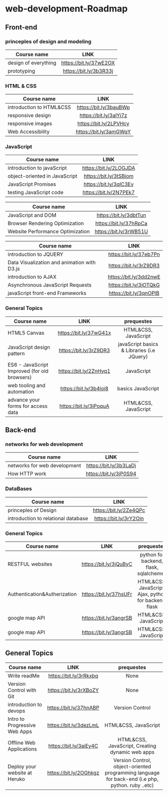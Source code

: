 # web-development-Roadmap

## Front-end 

### princeples of design and modeling
| Course name | LINK |
|----------|:-------------:|
| design of everything |  https://bit.ly/37wE2OX |
| prototyping |    https://bit.ly/3b3R33j   |

### HTML & CSS
| Course name | LINK |
|----------|:-------------:|
| introduction to HTML&CSS |  https://bit.ly/3bauBWp |
| responsive design |    https://bit.ly/3alYi7z  |
| responsive images |    https://bit.ly/2LPVHcy |
| Web Accessibility|    https://bit.ly/3amGWqY |

### JavaScript
| Course name | LINK |
|----------|:-------------:|
| introduction to javaScript | https://bit.ly/2LOGJDA |
| object-oriented in JavaScript | https://bit.ly/3tSBiom  |
| JavaScript Promises|    https://bit.ly/3qlC3Ev |
| testing JavaScript code |    https://bit.ly/2N7PEk7 |

| Course name | LINK |
|----------|:-------------:|
| JavaScript and DOM | https://bit.ly/3dbtTun |
| Browser Rendering Optimization | https://bit.ly/37hRpCa  |
| Website Performance Optimization|    https://bit.ly/3rWB51U |


| Course name | LINK |
|----------|:-------------:|
| introduction to JQUERY |    https://bit.ly/37eb7Pn |
| Data Visualization and animation with D3.js | https://bit.ly/3rZ9DR3  |
| introduction to AJAX|   https://bit.ly/3dd2nwE |
| Asynchronous JavaScript Requests |    https://bit.ly/3jOTQkG |
| javaScript front-end Frameworks |    https://bit.ly/3qnOPlB |

### General Topics
| Course name | LINK | prequestes
|----------|:-------------:|:-------------:|
| HTML5 Canvas |    https://bit.ly/37wG41x | HTML&CSS, JavaScript|
| JavaScript design pattern | https://bit.ly/3rZ9DR3  | javaScript basics & Libraries (i.e JQuery)|
| ES6 - JavaScript Improved (for old browsers)|   https://bit.ly/2ZnHyq1 | JavaScript|
| web tooling and automation |    https://bit.ly/3b4loi8 | basics JavaScript|
| advance your forms for access data |  https://bit.ly/3jPoquA | HTML&CSS, JavaScript|

## Back-end

### networks for web development
| Course name | LINK |
|----------|:-------------:|
| networks for web development |  https://bit.ly/3b3LaDj |
| How HTTP work |    https://bit.ly/3jP0S94  |

### DataBases
| Course name | LINK |
|----------|:-------------:|
| princeples of Design |  https://bit.ly/2Ze4QPc |
| introduction to relational database |    https://bit.ly/3rY2Oin |

### General Topics
| Course name | LINK | prequestes
|----------|:-------------:|:-------------:|
| RESTFUL websites | https://bit.ly/3jQuByC | python for backend, flask, sqlalchemey|
| Authentication&Autherization |    https://bit.ly/37hsUFr | HTML&CSS, JavaScript, Ajax, python for backend, flask|
| google map API |    https://bit.ly/3angrSB | HTML&CSS, JavaScript|
| google map API |    https://bit.ly/3angrSB | HTML&CSS, JavaScript|


## General Topics
| Course name | LINK | prequestes|
|----------|:-------------:|:-------------:|
| Write readMe |  https://bit.ly/3rRkxbq | None|
| Version Control with Git|    https://bit.ly/3rXBoZY  | None|
| introduction to devops |    https://bit.ly/37hnABP | Version Control|
| Intro to Progressive Web Apps |    https://bit.ly/3dezLmL | HTML&CSS, JavaScript|
| Offline Web Applications |    https://bit.ly/3aiEy4C| HTML&CSS, JavaScript, Creating dynamic web apps|
| Deploy your website at Heruko |    https://bit.ly/2OGhkgz | Version Control, object-oriented programming language for back-end (i.e php, python. ruby ..etc)|
